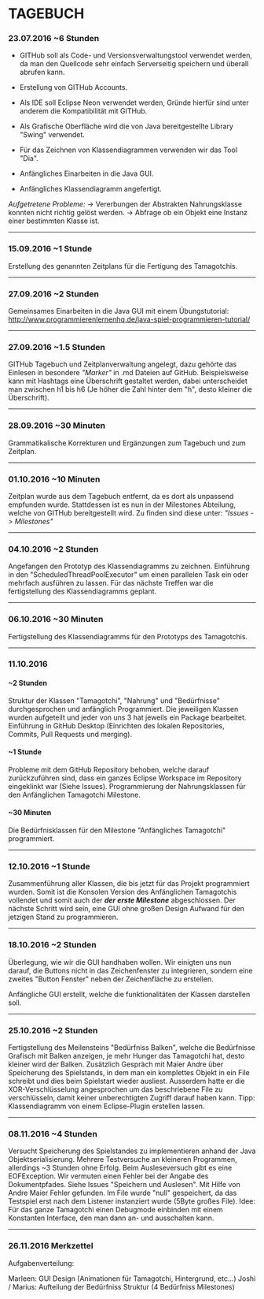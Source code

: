 # TAGEBUCH

### 23.07.2016  ~6 Stunden

- GITHub soll als Code- und Versionsverwaltungstool verwendet werden, da man den Quellcode sehr einfach Serverseitig speichern und überall abrufen kann. 

- Erstellung von GITHub Accounts.

- Als IDE soll Eclipse Neon verwendet werden, Gründe hierfür sind unter anderem die Kompatibilität mit GITHub.

- Als Grafische Oberfläche wird die von Java bereitgestellte Library "Swing" verwendet. 

- Für das Zeichnen von Klassendiagrammen verwenden wir das Tool "Dia".

- Anfängliches Einarbeiten in die Java GUI.

- Anfängliches Klassendiagramm angefertigt.

  
_Aufgetretene Probleme:_
-> Vererbungen der Abstrakten Nahrungsklasse konnten nicht richtig gelöst werden.
-> Abfrage ob ein Objekt eine Instanz einer bestimmten Klasse ist.

----------------

### 15.09.2016 ~1 Stunde

 Erstellung des genannten Zeitplans für die Fertigung des Tamagotchis.

----------------

### 27.09.2016 ~2 Stunden

Gemeinsames Einarbeiten in die Java GUI mit einem Übungstutorial: http://www.programmierenlernenhq.de/java-spiel-programmieren-tutorial/

---------------

### 27.09.2016 ~1.5 Stunden

GITHub Tagebuch und Zeitplanverwaltung angelegt, dazu gehörte das Einlesen in besondere _"Marker"_ in .md Dateien auf GitHub.
Beispielsweise kann mit Hashtags eine Überschrift gestaltet werden, dabei unterscheidet man zwischen h1 bis h6 (Je höher die Zahl hinter dem "h", desto kleiner die Überschrift).

-----------------

### 28.09.2016 ~30 Minuten

Grammatikalische Korrekturen und Ergänzungen zum Tagebuch und zum Zeitplan.

--------------------

### 01.10.2016 ~10 Minuten

Zeitplan wurde aus dem Tagebuch entfernt, da es dort als unpassend empfunden wurde. Stattdessen ist es nun in der Milestones Abteilung, welche von GITHub bereitgestellt wird. Zu finden sind diese unter: _"Issues -> Milestones"_

-----------------

### 04.10.2016 ~2 Stunden

Angefangen den Prototyp des Klassendiagramms zu zeichnen. Einführung in den "ScheduledThreadPoolExecutor" um einen parallelen Task ein oder mehrfach ausführen zu lassen. 
Für das nächste Treffen war die fertigstellung des Klassendiagramms geplant.

---------------

### 06.10.2016 ~30 Minuten 

Fertigstellung des Klassendiagramms für den Prototyps des Tamagotchis.

----------------

### 11.10.2016

#### ~2 Stunden
Struktur der Klassen "Tamagotchi", "Nahrung" und "Bedürfnisse" durchgesprochen und anfänglich Programmiert. Die jeweiligen Klassen wurden aufgeteilt und jeder von uns 3 hat jeweils ein Package bearbeitet. Einführung in GitHub Desktop (Einrichten des lokalen Repositories, Commits, Pull Requests und merging). 

#### ~1 Stunde
Probleme mit dem GitHub Repository behoben, welche darauf zurückzuführen sind, dass ein ganzes Eclipse Workspace im Repository eingeklinkt war (Siehe Issues).
Programmierung der Nahrungsklassen für den Anfänglichen Tamagotchi Milestone.

#### ~30 Minuten
Die Bedürfnisklassen für den Milestone "Anfängliches Tamagotchi" programmiert.

------------

### 12.10.2016 ~1 Stunde

Zusammenführung aller Klassen, die bis jetzt für das Projekt programmiert wurden. Somit ist die Konsolen Version des Anfänglichen Tamagotchis vollendet und somit auch der ***der erste Milestone*** abgeschlossen. Der nächste Schritt wird sein, eine GUI ohne großen Design Aufwand für den jetzigen Stand zu programmieren.

-------------

### 18.10.2016 ~2 Stunden

Überlegung, wie wir die GUI handhaben wollen. Wir einigten uns nun darauf, die Buttons nicht in das Zeichenfenster zu integrieren, sondern eine zweites "Button Fenster" neben der Zeichenfläche zu erstellen.

Anfängliche GUI erstellt, welche die funktionalitäten der Klassen darstellen soll.

---------------

### 25.10.2016 ~2 Stunden

Fertigstellung des Meilensteins "Bedürfniss Balken", welche die Bedürfnisse Grafisch mit Balken anzeigen, je mehr Hunger das Tamagotchi hat, desto kleiner wird der Balken.
Zusätzlich Gespräch mit Maier Andre über Speicherung des Spielstands, in dem man ein komplettes Objekt in ein File schreibt und dies beim Spielstart wieder ausliest. Ausserdem hatte er die XOR-Verschlüsselung angesprochen um das beschriebene File zu verschlüsseln, damit keiner unberechtigten Zugriff darauf haben kann. 
Tipp: Klassendiagramm von einem Eclipse-Plugin erstellen lassen.

-------------

### 08.11.2016 ~4 Stunden

Versucht Speicherung des Spielstandes zu implementieren anhand der Java Objektserialisierung. Mehrere Testversuche an kleineren Programmen, allerdings ~3 Stunden ohne Erfolg. Beim Ausleseversuch gibt es eine EOFException. Wir vermuten einen Fehler bei der Angabe des Dokumentpfades. Siehe Issues "Speichern und Auslesen".
Mit Hilfe von Andre Maier Fehler gefunden. Im File wurde "null" gespeichert, da das Testspiel erst nach dem Listener instanziert wurde (5Byte großes File).
Idee: Für das ganze Tamagotchi einen Debugmode einbinden mit einem Konstanten Interface, den man dann an- und ausschalten kann.

----------

### 26.11.2016 Merkzettel

Aufgabenverteilung:

Marleen: GUI Design (Animationen für Tamagotchi, Hintergrund, etc...)
Joshi / Marius: Aufteilung der Bedürfniss Struktur (4 Bedürfniss Milestones) 


